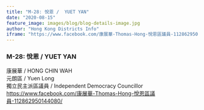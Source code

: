 ```yaml
---
title: "M-28: 悅恩 /  YUET YAN"
date: "2020-08-15"
feature_image: images/blog/blog-details-image.jpg
author: "Hong Kong Districts Info"
iframe: "https://www.facebook.com/康展華-Thomas-Hong-悅恩區議員-112862950144080/"
---
```


### M-28: 悅恩 /  YUET YAN  
康展華 /  HONG CHIN WAH  
元朗區 / Yuen Long  
獨立民主派區議員  /  Independent Democracy Councillor  
https://www.facebook.com/康展華-Thomas-Hong-悅恩區議員-112862950144080/
